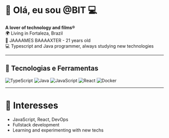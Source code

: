 # 👋 Olá, eu sou **@BIT** 💻  

**A lover of technology and films®**  
🌍 Living in Fortaleza, Brazil  
🎂 JAAAAMES BAAAAXTER - 21 years old  
💻 Typescript and Java programmer, always studying new technologies  

---

## 🔧 Tecnologias e Ferramentas

![TypeScript](https://img.shields.io/badge/TypeScript-3178C6?style=for-the-badge&logo=typescript&logoColor=white) 
![Java](https://img.shields.io/badge/Java-007396?style=for-the-badge&logo=java&logoColor=white) 
![JavaScript](https://img.shields.io/badge/JavaScript-F7DF1E?style=for-the-badge&logo=javascript&logoColor=black) 
![React](https://img.shields.io/badge/React-61DAFB?style=for-the-badge&logo=react&logoColor=black) 
![Docker](https://img.shields.io/badge/Docker-2496ED?style=for-the-badge&logo=docker&logoColor=white) 

---

# 🌱 Interesses

- JavaScript, React, DevOps  
- Fullstack development  
- Learning and experimenting with new techs
